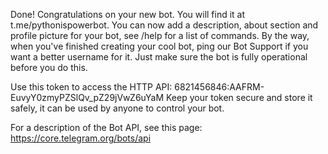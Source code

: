 Done! Congratulations on your new bot. You will find it at t.me/pythonispowerbot. You can now add a description, about section and profile picture for your bot, see /help for a list of commands. By the way, when you've finished creating your cool bot, ping our Bot Support if you want a better username for it. Just make sure the bot is fully operational before you do this.

Use this token to access the HTTP API:
6821456846:AAFRM-EuvyY0zmyPZSlQv_pZ29jVwZ6uYaM
Keep your token secure and store it safely, it can be used by anyone to control your bot.

For a description of the Bot API, see this page: https://core.telegram.org/bots/api